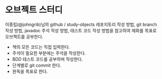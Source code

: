 # 오브젝트 스터디
이종립(@johngrib)님의 github / study-objects 레포지토리 작성 방법, git branch 작성 방법, javadoc 주석 작성 방법, 테스트 코드 작성 방법을 참고하여 체화를 목표로 오브젝트를 공부한다.  
- 책의 모든 코드는 직접 입력한다.
- 주석이 필요한 부분에는 주석을 작성한다.
- BDD 테스트 코드를 공부하며 작성한다.
- 단계별로 git commit 한다.
- 완독을 목표로 한다.
